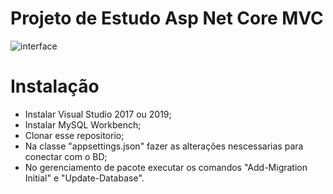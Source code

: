 # Projeto de Estudo Asp Net Core MVC
![interface](https://user-images.githubusercontent.com/28649769/98030133-57103000-1def-11eb-93ed-339627a75573.PNG)
# Instalação
- Instalar Visual Studio 2017 ou 2019;
- Instalar MySQL Workbench;
- Clonar esse repositorio;
- Na classe "appsettings.json" fazer as alterações nescessarias para conectar com o BD;
- No gerenciamento de pacote executar os comandos "Add-Migration Initial" e "Update-Database".
